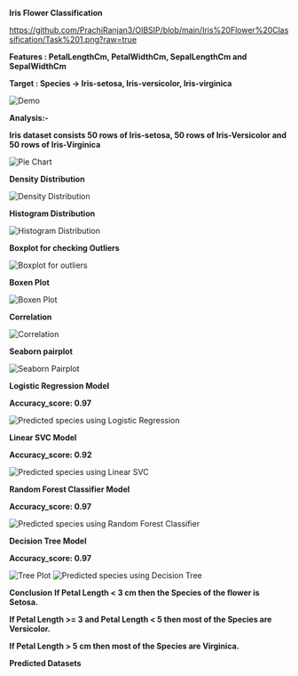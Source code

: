 **Iris Flower Classification**

https://github.com/PrachiRanjan3/OIBSIP/blob/main/Iris%20Flower%20Classification/Task%201.png?raw=true

**Features : PetalLengthCm, PetalWidthCm, SepalLengthCm and SepalWidthCm**

**Target : Species -> Iris-setosa, Iris-versicolor, Iris-virginica**

![Demo](https://github.com/PrachiRanjan3/OIBSIP/assets/103803568/2531b661-7b79-4944-874c-b804e5033516)

**Analysis:-**

**Iris dataset consists 50 rows of Iris-setosa, 50 rows of Iris-Versicolor and 50 rows of Iris-Virginica**

![Pie Chart](https://github.com/PrachiRanjan3/OIBSIP/assets/103803568/0aa90633-6017-4461-9a7b-0c80dc4156ab)

**Density Distribution**

![Density Distribution](https://github.com/PrachiRanjan3/OIBSIP/assets/103803568/a407cc3e-a8b3-4929-9f57-434eeddf269a)

**Histogram Distribution**

![Histogram Distribution](https://github.com/PrachiRanjan3/OIBSIP/assets/103803568/38e1cfaa-3c8d-4360-a8e1-fe37ecdb07fe)

**Boxplot for checking Outliers**

![Boxplot for outliers](https://github.com/PrachiRanjan3/OIBSIP/assets/103803568/c2528edf-db3b-44cf-b91e-e2108b99625d)

**Boxen Plot**

![Boxen Plot](https://github.com/PrachiRanjan3/OIBSIP/assets/103803568/27f6f2fb-cbfc-4aaf-989f-099ba3439df8)

**Correlation**

![Correlation](https://github.com/PrachiRanjan3/OIBSIP/assets/103803568/dfa4a4f9-e4b8-450a-a681-3bcf4ed7fec7)

**Seaborn pairplot**

![Seaborn Pairplot](https://github.com/PrachiRanjan3/OIBSIP/assets/103803568/7e54b06c-ba11-4c65-8d6f-8eecf02ba12f)

**Logistic Regression Model**

**Accuracy_score: 0.97**

![Predicted species using Logistic Regression](https://github.com/PrachiRanjan3/OIBSIP/assets/103803568/c16d38fd-f1d3-4d48-850f-b24f579200f3)

**Linear SVC Model**

**Accuracy_score: 0.92**

![Predicted species using Linear SVC](https://github.com/PrachiRanjan3/OIBSIP/assets/103803568/4d4c7239-40b7-4235-9c88-c2d448ee3439)

**Random Forest Classifier Model**

**Accuracy_score: 0.97**

![Predicted species using Random Forest Classifier](https://github.com/PrachiRanjan3/OIBSIP/assets/103803568/932ed70a-ba55-4f74-8803-f82e8a0a6446)

**Decision Tree Model**

**Accuracy_score: 0.97**

![Tree Plot](https://github.com/PrachiRanjan3/OIBSIP/assets/103803568/223fa61c-70ff-4d9a-a7d1-85e1f5b69f6e)
![Predicted species using Decision Tree](https://github.com/PrachiRanjan3/OIBSIP/assets/103803568/ddaa64f3-ab92-4c17-bcf8-03500a164dfb)

**Conclusion**
**If Petal Length < 3 cm then the Species of the flower is Setosa.**

**If Petal Length >= 3 and Petal Length < 5 then most of the Species are Versicolor.**

**If Petal Length > 5 cm then most of the Species are Virginica.**

**Predicted Datasets**
